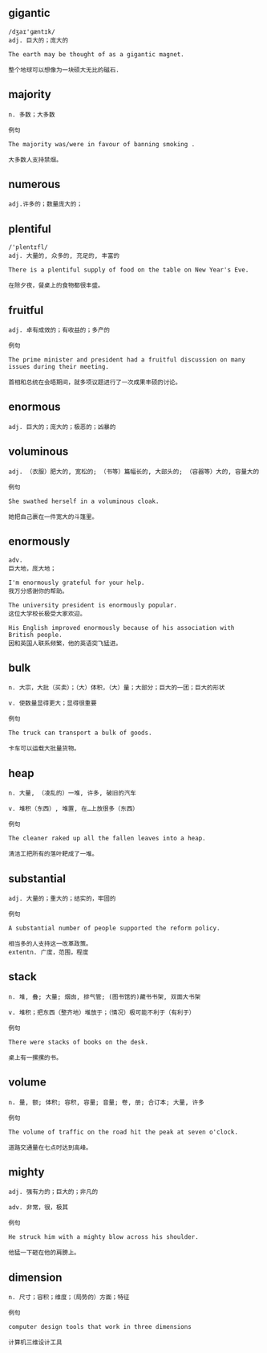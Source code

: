 ## gigantic
```
/dʒaɪ'ɡæntɪk/
adj. 巨大的；庞大的

The earth may be thought of as a gigantic magnet.

整个地球可以想像为一块硕大无比的磁石.
```
## majority
```
n. 多数；大多数

例句

The majority was/were in favour of banning smoking .

大多数人支持禁烟。
```
## numerous
```
adj.许多的；数量庞大的；
```

## plentiful
```
/'plentɪfl/
adj. 大量的, 众多的, 充足的, 丰富的

There is a plentiful supply of food on the table on New Year's Eve.

在除夕夜，餐桌上的食物都很丰盛。
```
## fruitful
```
adj. 卓有成效的；有收益的；多产的

例句

The prime minister and president had a fruitful discussion on many issues during their meeting.

首相和总统在会晤期间，就多项议题进行了一次成果丰硕的讨论。
```

## enormous
```
adj. 巨大的；庞大的；极恶的；凶暴的
```
## voluminous
```
adj. （衣服）肥大的, 宽松的; （书等）篇幅长的, 大部头的; （容器等）大的, 容量大的

例句

She swathed herself in a voluminous cloak.

她把自己裹在一件宽大的斗篷里。
```

## enormously
```
adv.
巨大地，庞大地；

I'm enormously grateful for your help.
我万分感谢你的帮助。

The university president is enormously popular.
这位大学校长极受大家欢迎。

His English improved enormously because of his association with British people.
因和英国人联系频繁，他的英语突飞猛进。
```
## bulk
```
n. 大宗，大批（买卖）；（大）体积，（大）量；大部分；巨大的一团；巨大的形状

v. 使数量显得更大；显得很重要

例句

The truck can transport a bulk of goods.

卡车可以运载大批量货物。
```
## heap
```
n. 大量, （凌乱的）一堆, 许多, 破旧的汽车

v. 堆积（东西）, 堆置, 在…上放很多（东西）

例句

The cleaner raked up all the fallen leaves into a heap.

清洁工把所有的落叶耙成了一堆。
```
## substantial
```
adj. 大量的；重大的；结实的，牢固的

例句

A substantial number of people supported the reform policy.

相当多的人支持这一改革政策。
extentn. 广度，范围，程度
```
## stack
```
n. 堆, 叠; 大量; 烟囱, 排气管; (图书馆的)藏书书架, 双面大书架

v. 堆积；把东西（整齐地）堆放于；（情况）极可能不利于（有利于）

例句

There were stacks of books on the desk.

桌上有一摞摞的书。
```
## volume
```
n. 量, 额; 体积; 容积, 容量; 音量; 卷, 册; 合订本; 大量, 许多

例句

The volume of traffic on the road hit the peak at seven o'clock.

道路交通量在七点时达到高峰。
```
## mighty
```
adj. 强有力的；巨大的；非凡的

adv. 非常，很，极其

例句

He struck him with a mighty blow across his shoulder.

他猛一下砸在他的肩膀上。
```
## dimension
```
n. 尺寸；容积；维度；（局势的）方面；特征

例句

computer design tools that work in three dimensions

计算机三维设计工具
```